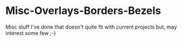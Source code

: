 # Misc-Overlays-Borders-Bezels
Misc stuff I've done that doesn't quite fit with current projects but, may interest some few ;-)
